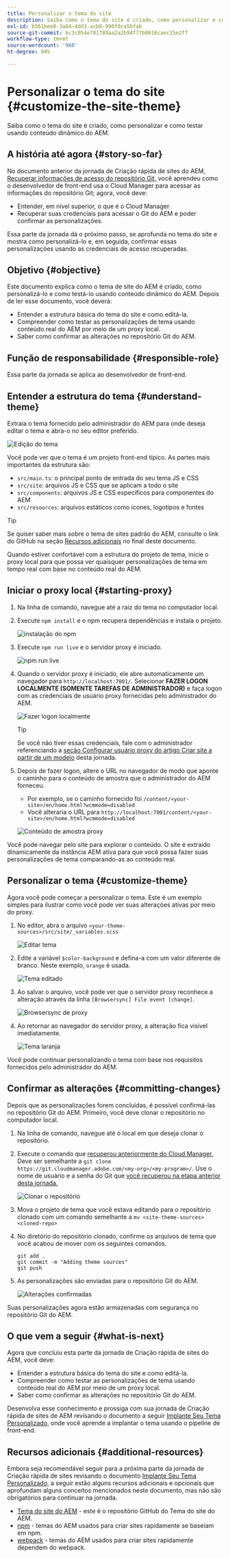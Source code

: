 ```yaml
---
title: Personalizar o tema do site
description: Saiba como o tema do site é criado, como personalizar e como testar usando conteúdo dinâmico do AEM.
exl-id: b561bee0-3a64-4dd3-acb8-996f0ca5bfab
source-git-commit: bc3c054e781789aa2a2b94f77b0616caec15e2ff
workflow-type: tm+mt
source-wordcount: '960'
ht-degree: 94%

---
```


# Personalizar o tema do site {#customize-the-site-theme}

Saiba como o tema do site é criado, como personalizar e como testar usando conteúdo dinâmico do AEM.

## A história até agora {#story-so-far}

No documento anterior da jornada de Criação rápida de sites do AEM, [Recuperar informações de acesso do repositório Git,](retrieve-access.md) você aprendeu como o desenvolvedor de front-end usa o Cloud Manager para acessar as informações do repositório Git; agora, você deve:

* Entender, em nível superior, o que é o Cloud Manager.
* Recuperar suas credenciais para acessar o Git do AEM e poder confirmar as personalizações.

Essa parte da jornada dá o próximo passo, se aprofunda no tema do site e mostra como personalizá-lo e, em seguida, confirmar essas personalizações usando as credenciais de acesso recuperadas.

## Objetivo {#objective}

Este documento explica como o tema de site do AEM é criado, como personalizá-lo e como testá-lo usando conteúdo dinâmico do AEM. Depois de ler esse documento, você deverá:

* Entender a estrutura básica do tema do site e como editá-la.
* Compreender como testar as personalizações de tema usando conteúdo real do AEM por meio de um proxy local.
* Saber como confirmar as alterações no repositório Git do AEM.

## Função de responsabilidade {#responsible-role}

Essa parte da jornada se aplica ao desenvolvedor de front-end.

## Entender a estrutura do tema {#understand-theme}

Extraia o tema fornecido pelo administrador do AEM para onde deseja editar o tema e abra-o no seu editor preferido.

![Edição do tema](assets/edit-theme.png)

Você pode ver que o tema é um projeto front-end típico. As partes mais importantes da estrutura são:

* `src/main.ts`: o principal ponto de entrada do seu tema JS e CSS
* `src/site`: arquivos JS e CSS que se aplicam a todo o site
* `src/components`: arquivos JS e CSS específicos para componentes do AEM
* `src/resources`: arquivos estáticos como ícones, logotipos e fontes

>[!TIP]
>
>Se quiser saber mais sobre o tema de sites padrão do AEM, consulte o link do GitHub na seção [Recursos adicionais](#additional-resources) no final deste documento.

Quando estiver confortável com a estrutura do projeto de tema, inicie o proxy local para que possa ver quaisquer personalizações de tema em tempo real com base no conteúdo real do AEM.

## Iniciar o proxy local {#starting-proxy}

1. Na linha de comando, navegue até a raiz do tema no computador local.
1. Execute `npm install` e o npm recupera dependências e instala o projeto.

   ![instalação do npm](assets/npm-install.png)

1. Execute `npm run live` e o servidor proxy é iniciado.

   ![npm run live](assets/npm-run-live.png)

1. Quando o servidor proxy é iniciado, ele abre automaticamente um navegador para `http://localhost:7001/`. Selecionar **FAZER LOGON LOCALMENTE (SOMENTE TAREFAS DE ADMINISTRADOR)** e faça logon com as credenciais de usuário proxy fornecidas pelo administrador do AEM.

   ![Fazer logon localmente](assets/sign-in-locally.png)

   >[!TIP]
   >
   >Se você não tiver essas credenciais, fale com o administrador referenciando a [seção Configurar usuário proxy do artigo Criar site a partir de um modelo](/help/journey-sites/quick-site/create-site.md#proxy-user) desta jornada.

1. Depois de fazer logon, altere o URL no navegador de modo que aponte o caminho para o conteúdo de amostra que o administrador do AEM forneceu.

   * Por exemplo, se o caminho fornecido foi `/content/<your-site>/en/home.html?wcmmode=disabled`
   * Você alteraria o URL para `http://localhost:7001/content/<your-site>/en/home.html?wcmmode=disabled`

   ![Conteúdo de amostra proxy](assets/proxied-sample-content.png)

Você pode navegar pelo site para explorar o conteúdo. O site é extraído dinamicamente da instância AEM ativa para que você possa fazer suas personalizações de tema comparando-as ao conteúdo real.

## Personalizar o tema {#customize-theme}

Agora você pode começar a personalizar o tema. Este é um exemplo simples para ilustrar como você pode ver suas alterações ativas por meio do proxy.

1. No editor, abra o arquivo `<your-theme-sources>/src/site/_variables.scss`

   ![Editar tema](assets/edit-theme.png)

1. Edite a variável `$color-background` e defina-a com um valor diferente de branco. Neste exemplo, `orange` é usada.

   ![Tema editado](assets/edited-theme.png)

1. Ao salvar o arquivo, você pode ver que o servidor proxy reconhece a alteração através da linha `[Browsersync] File event [change]`.

   ![Browsersync de proxy](assets/proxy-browsersync.png)

1. Ao retornar ao navegador do servidor proxy, a alteração fica visível imediatamente.

   ![Tema laranja](assets/orange-theme.png)

Você pode continuar personalizando o tema com base nos requisitos fornecidos pelo administrador do AEM.

## Confirmar as alterações {#committing-changes}

Depois que as personalizações forem concluídas, é possível confirmá-las no repositório Git do AEM. Primeiro, você deve clonar o repositório no computador local.

1. Na linha de comando, navegue até o local em que deseja clonar o repositório.
1. Execute o comando que [recuperou anteriormente do Cloud Manager.](retrieve-access.md) Deve ser semelhante a `git clone https://git.cloudmanager.adobe.com/<my-org>/<my-program>/`. Use o nome de usuário e a senha do Git que [você recuperou na etapa anterior desta jornada.](retrieve-access.md)

   ![Clonar o repositório](assets/clone-repo.png)

1. Mova o projeto de tema que você estava editando para o repositório clonado com um comando semelhante a `mv <site-theme-sources> <cloned-repo>`
1. No diretório do repositório clonado, confirme os arquivos de tema que você acabou de mover com os seguintes comandos.

   ```text
   git add .
   git commit -m "Adding theme sources"
   git push
   ```

1. As personalizações são enviadas para o repositório Git do AEM.

   ![Alterações confirmadas](assets/changes-committed.png)

Suas personalizações agora estão armazenadas com segurança no repositório Git do AEM.

## O que vem a seguir {#what-is-next}

Agora que concluiu esta parte da jornada de Criação rápida de sites do AEM, você deve:

* Entender a estrutura básica do tema do site e como editá-la.
* Compreender como testar as personalizações de tema usando conteúdo real do AEM por meio de um proxy local.
* Saber como confirmar as alterações no repositório Git do AEM.

Desenvolva esse conhecimento e prossiga com sua jornada de Criação rápida de sites de AEM revisando o documento a seguir [Implante Seu Tema Personalizado,](deploy-theme.md) onde você aprende a implantar o tema usando o pipeline de front-end.

## Recursos adicionais {#additional-resources}

Embora seja recomendável seguir para a próxima parte da jornada de Criação rápida de sites revisando o documento [Implante Seu Tema Personalizado,](deploy-theme.md) a seguir estão alguns recursos adicionais e opcionais que aprofundam alguns conceitos mencionados neste documento, mas não são obrigatórios para continuar na jornada.

* [Tema do site do AEM](https://github.com/adobe/aem-site-template-standard-theme-e2e) - este é o repositório GitHub do Tema do site do AEM.
* [npm](https://www.npmjs.com) - temas do AEM usados para criar sites rapidamente se baseiam em npm.
* [webpack](https://webpack.js.org) - temas do AEM usados para criar sites rapidamente dependem do webpack.
